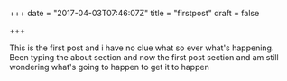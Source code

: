 +++
date = "2017-04-03T07:46:07Z"
title = "firstpost"
draft = false

+++

This is the first post and i have no clue what so ever what's happening.
Been typing the about section and now the first post section and am still wondering what's going to happen to get it to happen
